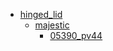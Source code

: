 * [hinged_lid](hinged_lid)
  * [majestic](/hinged_lid/majestic)
    * [05390_pv44](hinged_lid/majestic/05390_pv44)
